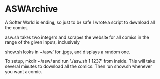 # ASWArchive
A Softer World is ending, so just to be safe I wrote a script to download all the comics.

asw.sh takes two integers and scrapes the website for all comics in the range of the given inputs, inclusively.

show.sh looks in ~/asw/ for .jpgs, and displays a random one.

To setup, mkdir ~/asw/ and run './asw.sh 1 1237' from inside. This will take several minutes to download all the comics. Then run show.sh whenever you want a comic.
